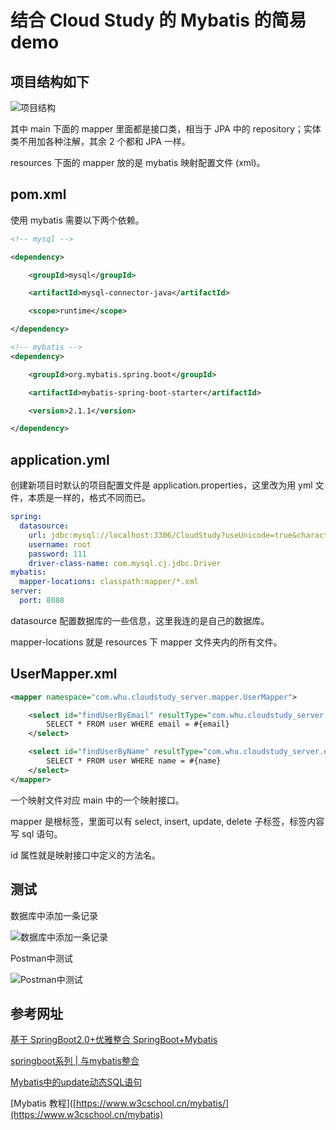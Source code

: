 # 结合 Cloud Study 的 Mybatis 的简易 demo

## 项目结构如下

![项目结构](https://i.loli.net/2020/02/24/XmzrohGRsLQ9Bda.png)

其中 main 下面的 mapper 里面都是接口类，相当于 JPA 中的 repository；实体类不用加各种注解，其余 2 个都和 JPA 一样。

resources 下面的 mapper 放的是 mybatis 映射配置文件 (xml)。

## pom.xml

使用 mybatis 需要以下两个依赖。

```xml
<!-- mysql -->

<dependency>

    <groupId>mysql</groupId>

    <artifactId>mysql-connector-java</artifactId>

    <scope>runtime</scope>

</dependency>

<!-- mybatis -->
<dependency>

    <groupId>org.mybatis.spring.boot</groupId>

    <artifactId>mybatis-spring-boot-starter</artifactId>

    <version>2.1.1</version>

</dependency>
```

## application.yml

创建新项目时默认的项目配置文件是 application.properties，这里改为用 yml 文件，本质是一样的，格式不同而已。

```yml
spring:
  datasource:
    url: jdbc:mysql://localhost:3306/CloudStudy?useUnicode=true&characterEncoding=utf8&useSSL=false&serverTimezone=GMT%2B8
    username: root
    password: 111
    driver-class-name: com.mysql.cj.jdbc.Driver
mybatis:
  mapper-locations: classpath:mapper/*.xml
server:
  port: 8088
```

datasource 配置数据库的一些信息，这里我连的是自己的数据库。

mapper-locations 就是 resources 下 mapper 文件夹内的所有文件。

## UserMapper.xml

```xml
<mapper namespace="com.whu.cloudstudy_server.mapper.UserMapper">

    <select id="findUserByEmail" resultType="com.whu.cloudstudy_server.entity.User">
        SELECT * FROM user WHERE email = #{email}
    </select>

    <select id="findUserByName" resultType="com.whu.cloudstudy_server.entity.User">
        SELECT * FROM user WHERE name = #{name}
    </select>
</mapper>
```

一个映射文件对应 main 中的一个映射接口。

mapper 是根标签，里面可以有 select, insert, update, delete 子标签，标签内容写 sql 语句。

id 属性就是映射接口中定义的方法名。

## 测试

数据库中添加一条记录

![数据库中添加一条记录](https://i.loli.net/2020/02/24/VKaib6zSn4XogFc.png)

Postman中测试

![Postman中测试](https://i.loli.net/2020/02/24/6WZNOAf1gnzGMBe.png)

## 参考网址

[基于 SpringBoot2.0+优雅整合 SpringBoot+Mybatis](https://segmentfault.com/a/1190000017211657#item-2-7)

[springboot系列 | 与mybatis整合](https://blog.csdn.net/u011320740/article/details/79256807?depth_1-utm_source=distribute.pc_relevant.none-task&utm_source=distribute.pc_relevant.none-task)

[Mybatis中的update动态SQL语句](https://blog.csdn.net/muzi1314_/article/details/73692309)

[Mybatis 教程]([https://www.w3cschool.cn/mybatis/](https://www.w3cschool.cn/mybatis)
